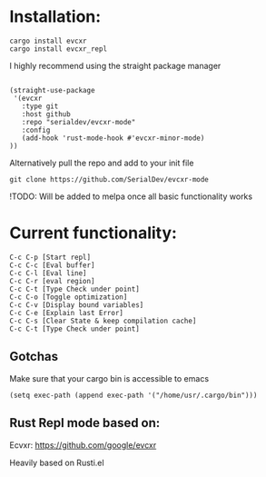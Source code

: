 # Installation:

```
cargo install evcxr
cargo install evcxr_repl
```

I highly recommend using the straight package manager

```

(straight-use-package
 '(evcxr
   :type git
   :host github
   :repo "serialdev/evcxr-mode"
   :config
   (add-hook 'rust-mode-hook #'evcxr-minor-mode)
))
```

Alternatively pull the repo and add to your init file
```
git clone https://github.com/SerialDev/evcxr-mode
```
!TODO: Will be added to melpa once all basic functionality works

# Current functionality:

```
C-c C-p [Start repl]
C-c C-c [Eval buffer]
C-c C-l [Eval line]
C-c C-r [eval region]
C-c C-t [Type Check under point]
C-c C-o [Toggle optimization]
C-c C-v [Display bound variables]
C-c C-e [Explain last Error]
C-c C-s [Clear State & keep compilation cache]
C-c C-t [Type Check under point]
```

## Gotchas
Make sure that your cargo bin is accessible to emacs
```
(setq exec-path (append exec-path '("/home/usr/.cargo/bin")))
```

## Rust Repl mode based on:

Ecvxr: https://github.com/google/evcxr

Heavily based on Rusti.el
